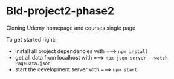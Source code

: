 # Bld-project2-phase2
Cloning Udemy homepage and courses single page

To get started right:
- install all project dependencies with ===> `npm install` 
- get all data from localhost with ===> `npx json-server --watch PageData.json`
- start the development server with ===> `npm start`
